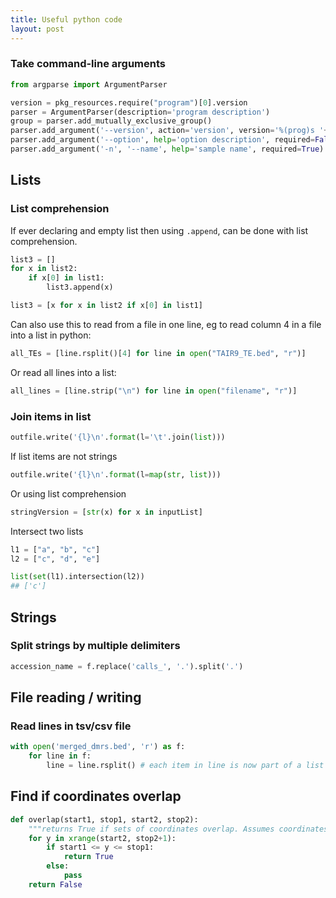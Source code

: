 ```yaml
---
title: Useful python code
layout: post
---
```

### Take command-line arguments

```python
from argparse import ArgumentParser

version = pkg_resources.require("program")[0].version
parser = ArgumentParser(description='program description')
group = parser.add_mutually_exclusive_group()
parser.add_argument('--version', action='version', version='%(prog)s '+str(version))
parser.add_argument('--option', help='option description', required=False, default=False, action='store_true')
parser.add_argument('-n', '--name', help='sample name', required=True)
```

<!--break-->

## Lists

### List comprehension

If ever declaring and empty list then using `.append`, can be done with list comprehension.

```python
list3 = []
for x in list2:
    if x[0] in list1:
        list3.append(x)

list3 = [x for x in list2 if x[0] in list1]
```

Can also use this to read from a file in one line, eg to read column 4 in a file into a list in python:

```python
all_TEs = [line.rsplit()[4] for line in open("TAIR9_TE.bed", "r")]
```

Or read all lines into a list:

```python
all_lines = [line.strip("\n") for line in open("filename", "r")]
```

### Join items in list

```python
outfile.write('{l}\n'.format(l='\t'.join(list)))
```

If list items are not strings

```python
outfile.write('{l}\n'.format(l=map(str, list)))
```

Or using list comprehension

```python
stringVersion = [str(x) for x in inputList]
```

Intersect two lists

```python
l1 = ["a", "b", "c"]
l2 = ["c", "d", "e"]

list(set(l1).intersection(l2))
## ['c']
```

## Strings

### Split strings by multiple delimiters

```python
accession_name = f.replace('calls_', '.').split('.')
```

## File reading / writing

### Read lines in tsv/csv file

```python
with open('merged_dmrs.bed', 'r') as f:
    for line in f:
        line = line.rsplit() # each item in line is now part of a list
```

## Find if coordinates overlap

```python
def overlap(start1, stop1, start2, stop2):
    """returns True if sets of coordinates overlap. Assumes coordinates are on same chromosome"""
    for y in xrange(start2, stop2+1):
        if start1 <= y <= stop1:
            return True
        else:
            pass
    return False
```
